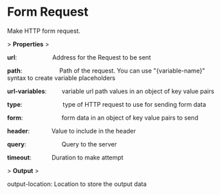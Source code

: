 # Form Request

Make HTTP form request.

&gt; **Properties**
&gt; 

**url**:                          Address for the Request to be sent

**path**:                       Path of the request. You can use "{variable-name}" syntax to create variable placeholders

**url-variables**:         variable url path values in an object of key value pairs

**type**:                        type of HTTP request to use for sending form data

**form**:                       form data in an object of key value pairs to send

**header**:                   Value to include in the header

**query**:                     Query to the server

**timeout**:                  Duration to make attempt

&gt; **Output**
&gt; 

output-location: Location to store the output data